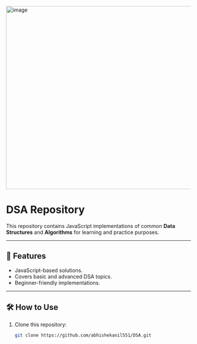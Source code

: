 <img width="1000" height="500" alt="image" src="https://github.com/user-attachments/assets/39e5b571-46e9-4195-8bb1-4c81adf750ee" />


# DSA Repository

This repository contains JavaScript implementations of common **Data Structures** and **Algorithms** for learning and practice purposes.

---


## 🚀 Features
- JavaScript-based solutions.
- Covers basic and advanced DSA topics.
- Beginner-friendly implementations.

---

## 🛠 How to Use
1. Clone this repository:
   ```bash
   git clone https://github.com/abhishekanil551/DSA.git
